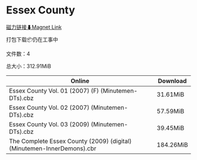 # Essex County

[磁力链接⬇Magnet Link](magnet:?xt=urn:btih:5445ffbbc9349f0de9891bf84c9543a392a3333a&dn=Essex%20County)

打包下载📦仍在工事中

文件数：4

总大小：312.91MiB

Online | Download
--- | ---
Essex County Vol. 01 (2007) (F) (Minutemen-DTs).cbz | 31.61MiB
Essex County Vol. 02 (2007) (Minutemen-DTs).cbz | 57.59MiB
Essex County Vol. 03 (2009) (Minutemen-DTs).cbz | 39.45MiB
The Complete Essex County (2009) (digital) (Minutemen-InnerDemons).cbr | 184.26MiB